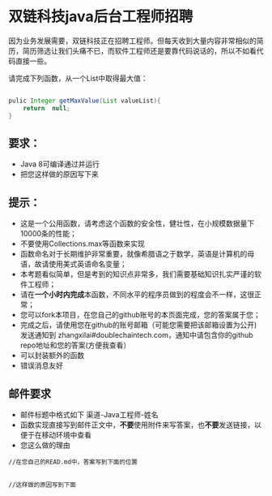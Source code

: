 # 双链科技java后台工程师招聘

因为业务发展需要，双链科技正在招聘工程师。但每天收到大量内容非常相似的简历，简历筛选让我们头痛不已，而软件工程师还是要靠代码说话的，所以不如看代码直接一些。


请完成下列函数，从一个List中取得最大值：

```java

pulic Integer getMaxValue(List valueList){
    return  null;
}

```

## 要求：

* Java 8可编译通过并运行
* 把您这样做的原因写下来

## 提示：
* 这是一个公用函数，请考虑这个函数的安全性，健壮性，在小规模数据量下10000条的性能；
* 不要使用Collections.max等函数来实现
* 函数命名对于长期维护非常重要，就像希腊语之于数学，英语是计算机的母语，故请使用美式英语命名变量；
* 本考题看似简单，但是考到的知识点非常多，我们需要基础知识扎实严谨的软件工程师；
* 请在**一个小时内完成**本函数，不同水平的程序员做到的程度会不一样，这很正常；
* 您可以fork本项目，在您自己的github账号的本页面完成，您的答案属于您；
* 完成之后，请使用您在github的账号邮箱（可能您需要把该邮箱设置为公开)发送通知到 zhangxilai#doublechaintech.com，通知中请包含你的github repo地址和您的答案(方便我查看）
* 可以封装额外的函数
* 错误消息友好

## 邮件要求

* 邮件标题中格式如下  渠道-Java工程师-姓名
* 函数实现直接写到邮件正文中，**不要**使用附件来写答案，也**不要**发送链接，以便于在移动环境中查看
* 您这么做的理由

```
//在您自己的READ.md中，答案写到下面的位置


//这样做的原因写到下面


```
